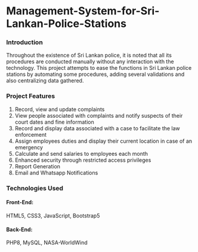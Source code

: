 # Management-System-for-Sri-Lankan-Police-Stations

<h3>Introduction</h3>
<p>
  Throughout the existence of Sri Lankan police, it is noted that all its procedures are conducted manually without any interaction with the technology.
  This project attempts to ease the functions in Sri Lankan police stations by automating some procedures, adding several validations and also centralizing data gathered.
</p>

<h3>Project Features</h3>
<ol>
  <li>Record, view and update complaints</li>
  <li>View people associated with complaints and notify suspects of their court dates and fine information</li>
  <li>Record and display data associated with a case to facilitate the law enforcement</li>
  <li>Assign employees duties and display their current location in case of an emergency</li>
  <li>Calculate and send salaries to employees each month</li>
  <li>Enhanced security through restricted access privileges</li>
  <li>Report Generation</li>
  <li>Email and Whatsapp Notifications</li>
</ol>

<h3>Technologies Used</h3>
<p><h4>Front-End: </h4>HTML5, CSS3, JavaScript, Bootstrap5</p>
<p><h4>Back-End: </h4>PHP8, MySQL, NASA-WorldWind</p>
